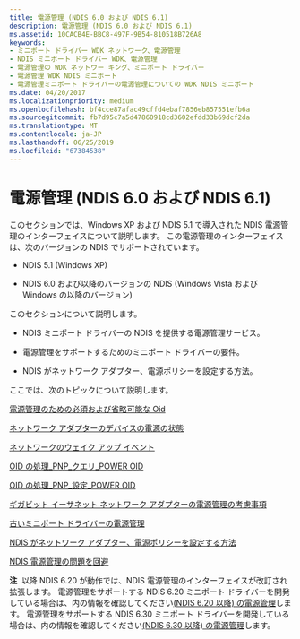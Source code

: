```yaml
---
title: 電源管理 (NDIS 6.0 および NDIS 6.1)
description: 電源管理 (NDIS 6.0 および NDIS 6.1)
ms.assetid: 10CACB4E-BBC8-497F-9B54-810518B726A8
keywords:
- ミニポート ドライバー WDK ネットワーク、電源管理
- NDIS ミニポート ドライバー WDK、電源管理
- 電源管理の WDK ネットワー キング、ミニポート ドライバー
- 電源管理 WDK NDIS ミニポート
- 電源管理ミニポート ドライバーの電源管理についての WDK NDIS ミニポート
ms.date: 04/20/2017
ms.localizationpriority: medium
ms.openlocfilehash: bf4cce87afac49cffd4ebaf7856eb857551efb6a
ms.sourcegitcommit: fb7d95c7a5d47860918cd3602efdd33b69dcf2da
ms.translationtype: MT
ms.contentlocale: ja-JP
ms.lasthandoff: 06/25/2019
ms.locfileid: "67384538"
---
```

# <a name="power-management-ndis-60-and-ndis-61"></a>電源管理 (NDIS 6.0 および NDIS 6.1)





このセクションでは、Windows XP および NDIS 5.1 で導入された NDIS 電源管理のインターフェイスについて説明します。 この電源管理のインターフェイスは、次のバージョンの NDIS でサポートされています。

-   NDIS 5.1 (Windows XP)

-   NDIS 6.0 および以降のバージョンの NDIS (Windows Vista および Windows の以降のバージョン)

このセクションについて説明します。

-   NDIS ミニポート ドライバーの NDIS を提供する電源管理サービス。

-   電源管理をサポートするためのミニポート ドライバーの要件。

-   NDIS がネットワーク アダプター、電源ポリシーを設定する方法。

ここでは、次のトピックについて説明します。

[電源管理のための必須および省略可能な Oid](required-and-optional-oids-for-power-management.md)

[ネットワーク アダプターのデバイスの電源の状態](device-power-states-for-network-adapters.md)

[ネットワークのウェイク アップ イベント](network-wake-up-events.md)

[OID の処理\_PNP\_クエリ\_POWER OID](handling-an-oid-pnp-query-power-oid.md)

[OID の処理\_PNP\_設定\_POWER OID](handling-an-oid-pnp-set-power-oid.md)

[ギガビット イーサネット ネットワーク アダプターの電源管理の考慮事項](power-management-considerations-for-gigabit-ethernet-network-adapters.md)

[古いミニポート ドライバーの電源管理](power-management-for-old-miniport-drivers.md)

[NDIS がネットワーク アダプター、電源ポリシーを設定する方法](how-ndis-sets-the-power-policy-for-a-network-adapter.md)

[NDIS 電源管理の問題を回避](avoiding-ndis-power-management-problems.md)

**注**  以降 NDIS 6.20 が動作では、NDIS 電源管理のインターフェイスが改訂され拡張します。 電源管理をサポートする NDIS 6.20 ミニポート ドライバーを開発している場合は、内の情報を確認してください[(NDIS 6.20 以降) の電源管理](https://docs.microsoft.com/windows-hardware/drivers/network/power-management--ndis-6-20-)します。 電源管理をサポートする NDIS 6.30 ミニポート ドライバーを開発している場合は、内の情報を確認してください[(NDIS 6.30 以降) の電源管理](https://docs.microsoft.com/windows-hardware/drivers/network/power-management--ndis-6-30-)します。

 

 

 






